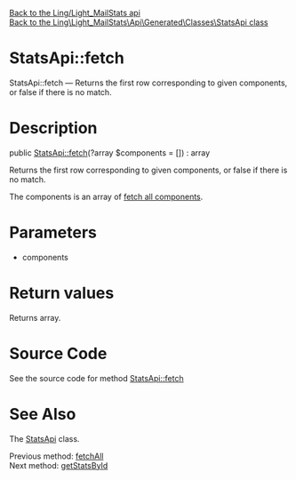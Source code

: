 [Back to the Ling/Light_MailStats api](https://github.com/lingtalfi/Light_MailStats/blob/master/doc/api/Ling/Light_MailStats.md)<br>
[Back to the Ling\Light_MailStats\Api\Generated\Classes\StatsApi class](https://github.com/lingtalfi/Light_MailStats/blob/master/doc/api/Ling/Light_MailStats/Api/Generated/Classes/StatsApi.md)


StatsApi::fetch
================



StatsApi::fetch — Returns the first row corresponding to given components, or false if there is no match.




Description
================


public [StatsApi::fetch](https://github.com/lingtalfi/Light_MailStats/blob/master/doc/api/Ling/Light_MailStats/Api/Generated/Classes/StatsApi/fetch.md)(?array $components = []) : array




Returns the first row corresponding to given components, or false if there is no match.

The components is an array of [fetch all components](https://github.com/lingtalfi/SimplePdoWrapper/blob/master/doc/pages/fetch-all-components.md).




Parameters
================


- components

    


Return values
================

Returns array.








Source Code
===========
See the source code for method [StatsApi::fetch](https://github.com/lingtalfi/Light_MailStats/blob/master/Api/Generated/Classes/StatsApi.php#L129-L139)


See Also
================

The [StatsApi](https://github.com/lingtalfi/Light_MailStats/blob/master/doc/api/Ling/Light_MailStats/Api/Generated/Classes/StatsApi.md) class.

Previous method: [fetchAll](https://github.com/lingtalfi/Light_MailStats/blob/master/doc/api/Ling/Light_MailStats/Api/Generated/Classes/StatsApi/fetchAll.md)<br>Next method: [getStatsById](https://github.com/lingtalfi/Light_MailStats/blob/master/doc/api/Ling/Light_MailStats/Api/Generated/Classes/StatsApi/getStatsById.md)<br>


